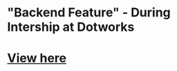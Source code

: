 # "Backend Feature" - During Intership at Dotworks
# [View here](https://www.linkedin.com/posts/prashis-tiruwa-9433a0300_laravel-php-webdevelopment-activity-7299029699639316480-OPh1?utm_source=share&utm_medium=member_desktop&rcm=ACoAAEzxk0MBmFV1qobeHcamgFOZjF93RM2HvKs)
